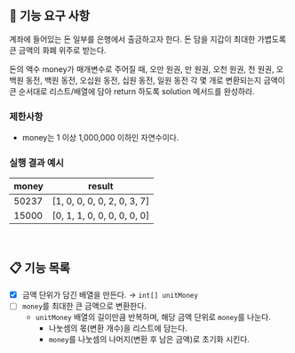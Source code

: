 ## 🚀 기능 요구 사항

계좌에 들어있는 돈 일부를 은행에서 출금하고자 한다. 돈 담을 지갑이 최대한 가볍도록 큰 금액의 화폐 위주로 받는다.

돈의 액수 money가 매개변수로 주어질 때, 오만 원권, 만 원권, 오천 원권, 천 원권, 오백원 동전, 백원 동전, 오십원 동전, 십원 동전, 일원 동전 각 몇 개로 변환되는지 금액이 큰 순서대로 리스트/배열에
담아 return 하도록 solution 메서드를 완성하라.

### 제한사항

- money는 1 이상 1,000,000 이하인 자연수이다.

### 실행 결과 예시

| money | result |
| --- | --- |
| 50237	| [1, 0, 0, 0, 0, 2, 0, 3, 7] |
| 15000	| [0, 1, 1, 0, 0, 0, 0, 0, 0] |

<br>

## 📋 기능 목록

- [x] 금액 단위가 담긴 배열을 만든다. → `int[] unitMoney`
- [ ] `money`를 최대한 큰 금액으로 변환한다.
    - `unitMoney` 배열의 길이만큼 반복하며, 해당 금액 단위로 `money`를 나눈다.
        - 나눗셈의 몫(변환 개수)을 리스트에 담는다.
        - `money`를 나눗셈의 나머지(변환 후 남은 금액)로 초기화 시킨다.
